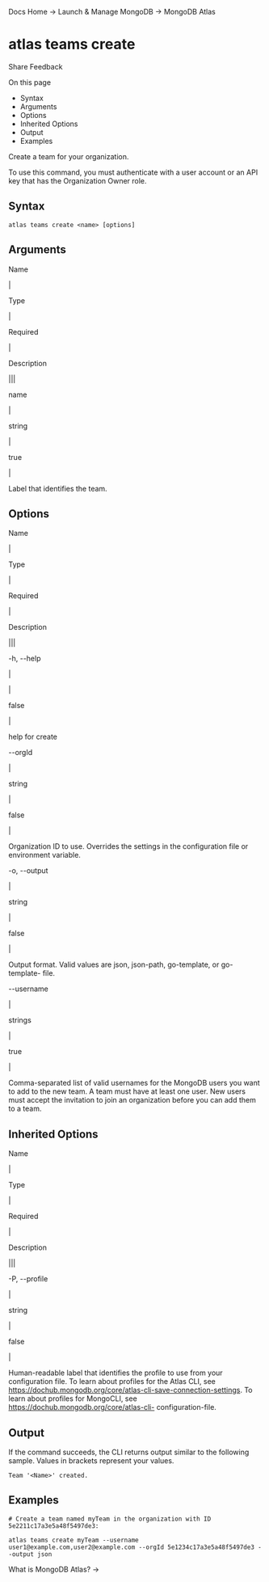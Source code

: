 Docs Home → Launch & Manage MongoDB → MongoDB Atlas

# atlas teams create

Share Feedback

On this page

  * Syntax
  * Arguments
  * Options
  * Inherited Options
  * Output
  * Examples

Create a team for your organization.

To use this command, you must authenticate with a user account or an API key
that has the Organization Owner role.

## Syntax

    
    
    atlas teams create <name> [options]  
      
  
## Arguments

Name

|

Type

|

Required

|

Description  
  
|||  
  
name

|

string

|

true

|

Label that identifies the team.  
  
## Options

Name

|

Type

|

Required

|

Description  
  
|||  
  
-h, --help

|

|

false

|

help for create  
  
\--orgId

|

string

|

false

|

Organization ID to use. Overrides the settings in the configuration file or
environment variable.  
  
-o, --output

|

string

|

false

|

Output format. Valid values are json, json-path, go-template, or go-template-
file.  
  
\--username

|

strings

|

true

|

Comma-separated list of valid usernames for the MongoDB users you want to add
to the new team. A team must have at least one user. New users must accept the
invitation to join an organization before you can add them to a team.  
  
## Inherited Options

Name

|

Type

|

Required

|

Description  
  
|||  
  
-P, --profile

|

string

|

false

|

Human-readable label that identifies the profile to use from your
configuration file. To learn about profiles for the Atlas CLI, see
https://dochub.mongodb.org/core/atlas-cli-save-connection-settings. To learn
about profiles for MongoCLI, see https://dochub.mongodb.org/core/atlas-cli-
configuration-file.  
  
## Output

If the command succeeds, the CLI returns output similar to the following
sample. Values in brackets represent your values.

    
    
    Team '<Name>' created.  
      
  
## Examples

    
    
    # Create a team named myTeam in the organization with ID 5e2211c17a3e5a48f5497de3:  
      
    atlas teams create myTeam --username user1@example.com,user2@example.com --orgId 5e1234c17a3e5a48f5497de3 --output json  
  
What is MongoDB Atlas? →

